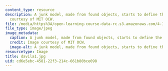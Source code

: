 ```yaml
---
content_type: resource
description: A junk model, made from found objects, starts to define the space. Image
  courtesy of MIT OCW.
file: /media/https%3A/open-learning-course-data-rc.s3.amazonaws.com/4-125a-architecture-studio-building-in-landscapes-fall-2005/cd6e5ebc458122f3214c661b80bce098_davila1.jpg
file_type: image/jpeg
image_metadata:
  caption: A junk model, made from found objects, starts to define the space.
  credit: Image courtesy of MIT OCW.
  image-alt: A junk model, made from found objects, starts to define the spac
resourcetype: Image
title: davila1.jpg
uid: cd6e5ebc-4581-22f3-214c-661b80bce098
---
```

